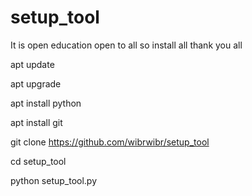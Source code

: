 # setup_tool
It is open education open to all 
so install all thank you all 

apt update

apt upgrade

apt install python

apt install git

git clone https://github.com/wibrwibr/setup_tool

cd setup_tool

python setup_tool.py

